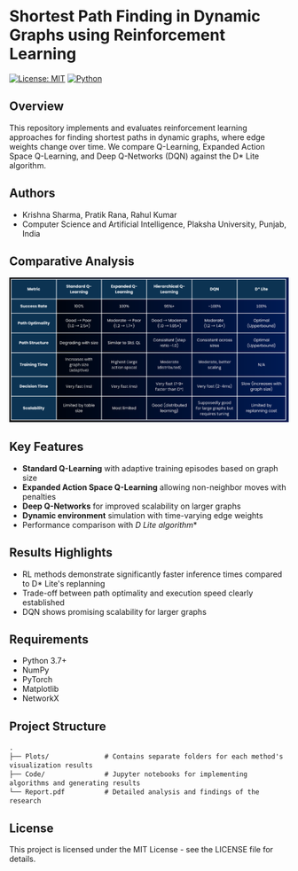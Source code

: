 # Shortest Path Finding in Dynamic Graphs using Reinforcement Learning

[![License: MIT](https://img.shields.io/badge/License-MIT-yellow.svg)](https://opensource.org/licenses/MIT)
[![Python](https://img.shields.io/badge/python-3.7+-blue.svg)](https://www.python.org/downloads/)

## Overview

This repository implements and evaluates reinforcement learning approaches for finding shortest paths in dynamic graphs, where edge weights change over time. We compare Q-Learning, Expanded Action Space Q-Learning, and Deep Q-Networks (DQN) against the D* Lite algorithm.

## Authors

- Krishna Sharma, Pratik Rana, Rahul Kumar
- Computer Science and Artificial Intelligence, Plaksha University, Punjab, India

## Comparative Analysis

![Comparative Analysis](Plots/Comparative_Analysis.png)

## Key Features

- **Standard Q-Learning** with adaptive training episodes based on graph size
- **Expanded Action Space Q-Learning** allowing non-neighbor moves with penalties
- **Deep Q-Networks** for improved scalability on larger graphs
- **Dynamic environment** simulation with time-varying edge weights
- Performance comparison with **D* Lite algorithm**

## Results Highlights

- RL methods demonstrate significantly faster inference times compared to D* Lite's replanning
- Trade-off between path optimality and execution speed clearly established
- DQN shows promising scalability for larger graphs



## Requirements

- Python 3.7+
- NumPy
- PyTorch
- Matplotlib
- NetworkX

## Project Structure

```
.
├── Plots/              # Contains separate folders for each method's visualization results
├── Code/               # Jupyter notebooks for implementing algorithms and generating results
└── Report.pdf          # Detailed analysis and findings of the research
```

## License

This project is licensed under the MIT License - see the LICENSE file for details.
